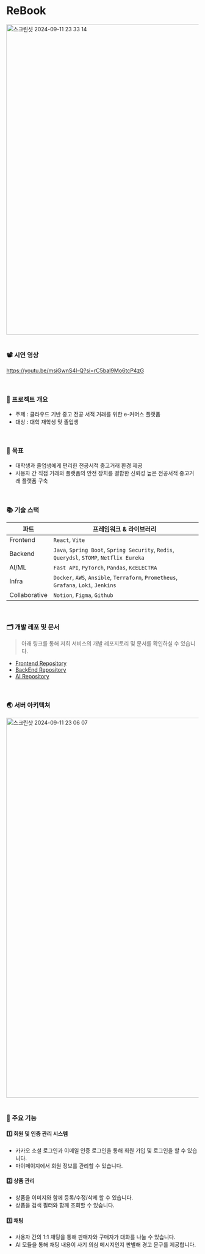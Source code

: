# ReBook
<img width="811" alt="스크린샷 2024-09-11 23 33 14" src="https://github.com/user-attachments/assets/d04690c8-fafc-4a50-b182-3fee3f6d2ae7">


</br>

</br>

### 📽️ 시연 영상
https://youtu.be/msiGwnS4l-Q?si=rC5baI9Mo6tcP4zG 

</br>

### 🔖 프로젝트 개요
  - 주제 : 클라우드 기반 중고 전공 서적 거래를 위한 e-커머스 플랫폼
  - 대상 : 대학 재학생 및 졸업생

</br>

### 🎯 목표
  - 대학생과 졸업생에게 편리한 전공서적 중고거래 환경 제공
  - 사용자 간 직접 거래와 플랫폼의 안전 장치를 결합한 신뢰성 높은 전공서적 중고거래 플랫폼 구축

</br>

### 📚 기술 스택

|파트|프레임워크 & 라이브러리|
|---|---|
|Frontend|`React`, `Vite`|
|Backend|`Java`, `Spring Boot`, `Spring Security`, `Redis`, `Querydsl`, `STOMP`, `Netflix Eureka`|
|AI/ML|`Fast API`, `PyTorch`, `Pandas`, `KcELECTRA`|
|Infra|`Docker`, `AWS`, `Ansible`, `Terraform`, `Prometheus`, `Grafana`, `Loki`, `Jenkins`|
|Collaborative|`Notion`, `Figma`, `Github`|


</br>

### 🗂️ 개발 레포 및 문서
> 아래 링크를 통해 저희 서비스의 개발 레포지토리 및 문서를 확인하실 수 있습니다.

- [Frontend Repository](https://github.com/5-ReBook/ReBook_FE)
- [BackEnd Repository](https://github.com/5-ReBook/ReBook_BE)
- [AI Repository](https://github.com/5-ReBook/ReBook_AI)


</br>

### 🌏 서버 아키텍쳐
<img width="993" alt="스크린샷 2024-09-11 23 06 07" src="https://github.com/user-attachments/assets/ed1a8498-2a35-4240-a50d-924093bd82c0">

</br>

</br>

### 🔗 주요 기능

  #### 1️⃣ 회원 및 인증 관리 시스템
  - 카카오 소셜 로그인과 이메일 인증 로그인을 통해 회원 가입 및 로그인을 할 수 있습니다.
  - 마이페이지에서 회원 정보를 관리할 수 있습니다.

  #### 2️⃣ 상품 관리
  - 상품을 이미지와 함께 등록/수정/삭제 할 수 있습니다.
  - 상품을 검색 필터와 함께 조회할 수 있습니다.

  #### 3️⃣ 채팅
  - 사용자 간의 1:1 채팅을 통해 판매자와 구매자가 대화를 나눌 수 있습니다.
  - AI 모듈을 통해 채팅 내용이 사기 의심 메시지인지 판별해 경고 문구를 제공합니다.
  

